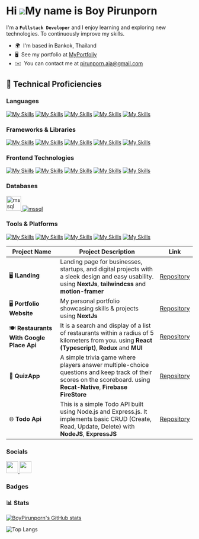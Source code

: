Hi ![](https://user-images.githubusercontent.com/18350557/176309783-0785949b-9127-417c-8b55-ab5a4333674e.gif)My name is Boy Pirunporn
=====================================================================================================================================

I'm a **`Fullstack Developer`** and I enjoy learning and exploring new technologies. To continuously improve my skills.

* 🌍  I'm based in Bankok, Thailand
* 🖥️  See my portfolio at [MyPortfoliy](https://portfolio-pearl-psi-31.vercel.app/)
* ✉️  You can contact me at [pirunporn.aia@gmail.com](mailto:pirunporn.aia@gmail.com)
## 🧰 Technical Proficiencies
### Languages


[![My Skills](https://skillicons.dev/icons?i=dart)](https://skillicons.dev)
[![My Skills](https://skillicons.dev/icons?i=js)](https://skillicons.dev)
[![My Skills](https://skillicons.dev/icons?i=ts)](https://skillicons.dev)
[![My Skills](https://skillicons.dev/icons?i=php)](https://skillicons.dev)
[![My Skills](https://skillicons.dev/icons?i=v)](https://skillicons.dev)

### Frameworks & Libraries

[![My Skills](https://skillicons.dev/icons?i=react)](https://skillicons.dev)
[![My Skills](https://skillicons.dev/icons?i=nextjs)](https://skillicons.dev)
[![My Skills](https://skillicons.dev/icons?i=express)](https://skillicons.dev)
[![My Skills](https://skillicons.dev/icons?i=flutter)](https://skillicons.dev)
[![My Skills](https://skillicons.dev/icons?i=dotnet)](https://skillicons.dev)

### Frontend Technologies

[![My Skills](https://skillicons.dev/icons?i=html)](https://skillicons.dev)
[![My Skills](https://skillicons.dev/icons?i=css)](https://skillicons.dev)
[![My Skills](https://skillicons.dev/icons?i=tailwind)](https://skillicons.dev)
[![My Skills](https://skillicons.dev/icons?i=bootstrap)](https://skillicons.dev)
[![My Skills](https://skillicons.dev/icons?i=materialui)](https://skillicons.dev)



### Databases

<p align="left">
    <a href="https://www.microsoft.com/en-us/sql-server" target="_blank" rel="noreferrer">
        <img src="https://www.svgrepo.com/show/303229/microsoft-sql-server-logo.svg" alt="mssql" width="40"
            height="40" />
    </a>
    <a href="https://skillicons.dev" target="_blank" rel="noreferrer">
        <img src="https://skillicons.dev/icons?i=mysql,redis" alt="mssql"  />
    </a>
</p>


### Tools & Platforms

[![My Skills](https://skillicons.dev/icons?i=docker)](https://skillicons.dev)
[![My Skills](https://skillicons.dev/icons?i=git)](https://skillicons.dev)
[![My Skills](https://skillicons.dev/icons?i=postman)](https://skillicons.dev)
[![My Skills](https://skillicons.dev/icons?i=linux)](https://skillicons.dev)
[![My Skills](https://skillicons.dev/icons?i=nginx)](https://skillicons.dev)


| Project Name                   | Project Description |          Link |
|--------------------------------|---------------------|---------------|
| 🖥️ **ILanding**          | Landing page for businesses, startups, and digital projects with a sleek design and easy usability. using **NextJs**, **tailwindcss** and **motion-framer**  | [Repository](https://github.com/boypirunporn/iLanding) |
| 🖥️ **Portfolio Website**          | My personal portfolio showcasing skills & projects using **NextJs**  | [Repository](https://github.com/boypirunporn/portfolio) |
| 🍽️ **Restaurants With Google Place Api**          | It is a search and display of a list of restaurants within a radius of 5 kilometers from you. using **React (Typescript)**, **Redux** and **MUI**   | [Repository](https://github.com/boypirunporn/restaurantsWithGooglePlaceApi) |
| 📝 **QuizApp**          | A simple trivia game where players answer multiple-choice questions and keep track of their scores on the scoreboard. using **Recat-Native**, **Firebase FireStore**  | [Repository](https://github.com/boypirunporn/ReactNativeQuizApp) |
| 🌐 **Todo Api**          | This is a simple Todo API built using Node.js and Express.js. It implements basic CRUD (Create, Read, Update, Delete) with **NodeJS**, **ExpressJS**  | [Repository](https://github.com/boypirunporn/node-todo-api) |

### Socials

<p align="left"> 
    <a href="https://www.github.com/BoyPirunporn" target="_blank" rel="noreferrer"> 
        <picture> 
            <source media="(prefers-color-scheme: dark)" srcset="https://raw.githubusercontent.com/danielcranney/readme-generator/main/public/icons/socials/github-dark.svg" />             <source media="(prefers-color-scheme: light)" srcset="https://raw.githubusercontent.com/danielcranney/readme-generator/main/public/icons/socials/github.svg" />
            <img src="https://raw.githubusercontent.com/danielcranney/readme-generator/main/public/icons/socials/github.svg" width="32" height="32" />
        </picture> 
    </a> 
    <a href="https://www.linkedin.com/in/pirunporn-a-8849201b9" target="_blank" rel="noreferrer">
        <picture> 
            <source media="(prefers-color-scheme: dark)" srcset="https://raw.githubusercontent.com/danielcranney/readme-generator/main/public/icons/socials/linkedin-dark.svg"/> 
            <source media="(prefers-color-scheme: light)" srcset="https://raw.githubusercontent.com/danielcranney/readme-generator/main/public/icons/socials/linkedin.svg" />               <img src="https://raw.githubusercontent.com/danielcranney/readme-generator/main/public/icons/socials/linkedin.svg" width="32" height="32" />
        </picture> 
    </a>
</p>

### Badges

### 📊 Stats

<a href="http://www.github.com/BoyPirunporn"><img src="https://github-readme-stats.vercel.app/api?username=BoyPirunporn&show_icons=true&hide=&count_private=true&title_color=ec4899&text_color=ffffff&icon_color=84cc16&bg_color=1c1917&hide_border=true&show_icons=true" alt="BoyPirunporn's GitHub stats" /></a>


![Top Langs](https://github-readme-stats.vercel.app/api/top-langs/?username=BoyPirunporn&layout=donut-vertical)

